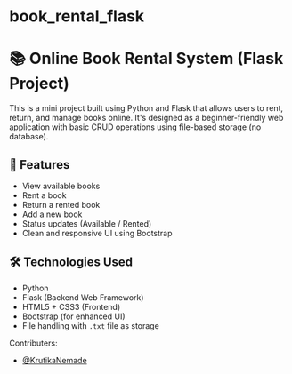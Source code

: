 # book_rental_flask
# 📚 Online Book Rental System (Flask Project)

This is a mini project built using Python and Flask that allows users to rent, return, and manage books online. It's designed as a beginner-friendly web application with basic CRUD operations using file-based storage (no database).

## 🚀 Features
- View available books
- Rent a book
- Return a rented book
- Add a new book
- Status updates (Available / Rented)
- Clean and responsive UI using Bootstrap
  
## 🛠️ Technologies Used

- Python
- Flask (Backend Web Framework)
- HTML5 + CSS3 (Frontend)
- Bootstrap (for enhanced UI)
- File handling with `.txt` file as storage

Contributers:
- [@KrutikaNemade](https://github.com/KrutikaNemade)
